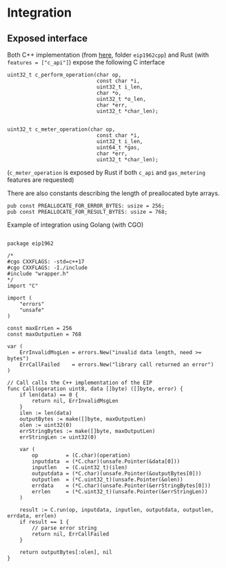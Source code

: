 # Integration

## Exposed interface

Both C++ implementation (from [here](https://github.com/matter-labs/eip1962_cpp), folder `eip1962cpp`) and Rust (with `features = ["c_api"]`) expose the following C interface
```
uint32_t c_perform_operation(char op,
                             const char *i,
                             uint32_t i_len,
                             char *o,
                             uint32_t *o_len,
                             char *err,
                             uint32_t *char_len);


uint32_t c_meter_operation(char op,
                             const char *i,
                             uint32_t i_len,
                             uint64_t *gas,
                             char *err,
                             uint32_t *char_len);
```

(`c_meter_operation` is exposed by Rust if both `c_api` and `gas_metering` features are requested)

There are also constants describing the length of preallocated byte arrays.

```
pub const PREALLOCATE_FOR_ERROR_BYTES: usize = 256;
pub const PREALLOCATE_FOR_RESULT_BYTES: usize = 768;
```

Example of integration using Golang (with CGO)

```

package eip1962

/*
#cgo CXXFLAGS: -std=c++17
#cgo CXXFLAGS: -I./include
#include "wrapper.h"
*/
import "C"

import (
	"errors"
	"unsafe"
)

const maxErrLen = 256
const maxOutputLen = 768

var (
	ErrInvalidMsgLen = errors.New("invalid data length, need >= bytes")
	ErrCallFailed    = errors.New("library call returned an error")
)

// Call calls the C++ implementation of the EIP
func Call(operation uint8, data []byte) ([]byte, error) {
	if len(data) == 0 {
		return nil, ErrInvalidMsgLen
	}
	ilen := len(data)
	outputBytes := make([]byte, maxOutputLen)
	olen := uint32(0)
	errStringBytes := make([]byte, maxOutputLen)
	errStringLen := uint32(0)

	var (
        op         = (C.char)(operation)
		inputdata  = (*C.char)(unsafe.Pointer(&data[0]))
		inputlen   = (C.uint32_t)(ilen)
		outputdata = (*C.char)(unsafe.Pointer(&outputBytes[0]))
		outputlen  = (*C.uint32_t)(unsafe.Pointer(&olen))
		errdata    = (*C.char)(unsafe.Pointer(&errStringBytes[0]))
		errlen     = (*C.uint32_t)(unsafe.Pointer(&errStringLen))
	)

	result := C.run(op, inputdata, inputlen, outputdata, outputlen, errdata, errlen)
	if result == 1 {
		// parse error string
		return nil, ErrCallFailed
	}

	return outputBytes[:olen], nil
}

```